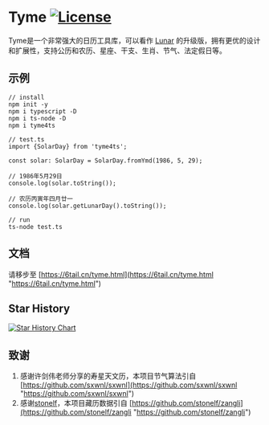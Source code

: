 # Tyme [![License](https://img.shields.io/badge/license-MIT-4EB1BA.svg?style=flat-square)](https://github.com/6tail/tyme4ts/blob/master/LICENSE)

Tyme是一个非常强大的日历工具库，可以看作 [Lunar](https://6tail.cn/calendar/api.html "https://6tail.cn/calendar/api.html") 的升级版，拥有更优的设计和扩展性，支持公历和农历、星座、干支、生肖、节气、法定假日等。

## 示例

    // install
    npm init -y
    npm i typescript -D
    npm i ts-node -D
    npm i tyme4ts
     
    // test.ts
    import {SolarDay} from 'tyme4ts';
     
    const solar: SolarDay = SolarDay.fromYmd(1986, 5, 29);
     
    // 1986年5月29日
    console.log(solar.toString());
    
    // 农历丙寅年四月廿一
    console.log(solar.getLunarDay().toString());
     
    // run
    ts-node test.ts

## 文档

请移步至 [https://6tail.cn/tyme.html](https://6tail.cn/tyme.html "https://6tail.cn/tyme.html")

## Star History

[![Star History Chart](https://api.star-history.com/svg?repos=6tail/tyme4ts&type=Date)](https://star-history.com/#6tail/tyme4ts&Date)

## 致谢
1. 感谢许剑伟老师分享的寿星天文历，本项目节气算法引自 [https://github.com/sxwnl/sxwnl](https://github.com/sxwnl/sxwnl "https://github.com/sxwnl/sxwnl")
2. 感谢[stonelf](https://github.com/stonelf "https://github.com/stonelf")，本项目藏历数据引自 [https://github.com/stonelf/zangli](https://github.com/stonelf/zangli "https://github.com/stonelf/zangli")
